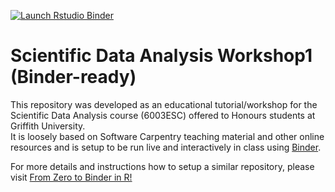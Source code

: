 <!-- badges: start -->
[![Launch Rstudio Binder](http://mybinder.org/badge_logo.svg)](https://mybinder.org/v2/gh/IdoBar/6003ESC_Workshop1/master?urlpath=rstudio)
<!-- badges: end -->

# Scientific Data Analysis Workshop1 (Binder-ready)

This repository was developed as an educational tutorial/workshop for the Scientific Data Analysis course (6003ESC) offered to Honours students at Griffith University.  
It is loosely based on Software Carpentry teaching material and other online resources and is setup to be run live and interactively in class using [Binder](https://mybinder.org/).

For more details and instructions how to setup a similar repository, please visit [From Zero to Binder in R!](https://github.com/alan-turing-institute/the-turing-way/blob/master/workshops/boost-research-reproducibility-binder/workshop-presentations/zero-to-binder-r.md)


